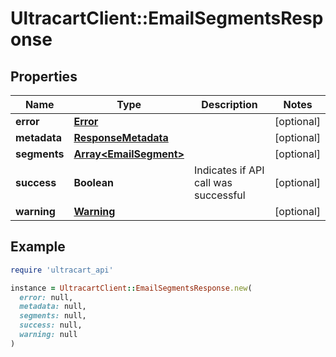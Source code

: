 # UltracartClient::EmailSegmentsResponse

## Properties

| Name | Type | Description | Notes |
| ---- | ---- | ----------- | ----- |
| **error** | [**Error**](Error.md) |  | [optional] |
| **metadata** | [**ResponseMetadata**](ResponseMetadata.md) |  | [optional] |
| **segments** | [**Array&lt;EmailSegment&gt;**](EmailSegment.md) |  | [optional] |
| **success** | **Boolean** | Indicates if API call was successful | [optional] |
| **warning** | [**Warning**](Warning.md) |  | [optional] |

## Example

```ruby
require 'ultracart_api'

instance = UltracartClient::EmailSegmentsResponse.new(
  error: null,
  metadata: null,
  segments: null,
  success: null,
  warning: null
)
```

